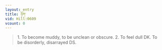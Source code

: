 ```yaml
---
layout: entry
title: ཉོག་
vid: Hill:0609
vcount: 0
---
```

> 1\. To become muddy, to be unclean or obscure\. 2\. To feel dull DK\. To be disorderly, disarrayed DS\.



